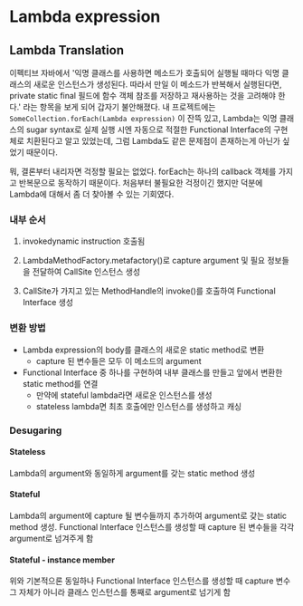 # Lambda expression

## Lambda Translation

이펙티브 자바에서 '익명 클래스를 사용하면 메소드가 호출되어 실행될 때마다 익명 클래스의 새로운 인스턴스가 생성된다. 따라서 만일 이 메소드가 반복해서 실행된다면, private static final 필드에 함수 객체 참조를 저장하고 재사용하는 것을 고려해야 한다.' 라는 항목을 보게 되어 갑자기 불안해졌다. 내 프로젝트에는 `SomeCollection.forEach(Lambda expression)` 이 잔뜩 있고, Lambda는 익명 클래스의 sugar syntax로 실제 실행 시엔 자동으로 적절한 Functional Interface의 구현체로 치환된다고 알고 있었는데, 그럼 Lambda도 같은 문제점이 존재하는게 아닌가 싶었기 때문이다.

뭐, 결론부터 내리자면 걱정할 필요는 없었다. forEach는 하나의 callback 객체를 가지고 반복문으로 동작하기 때문이다. 처음부터 불필요한 걱정이긴 했지만 덕분에 Lambda에 대해서 좀 더 찾아볼 수 있는 기회였다.

### 내부 순서

1. invokedynamic instruction 호출됨
2. LambdaMethodFactory.metafactory\(\)로 capture argument 및 필요 정보들을 전달하여 CallSite 인스턴스 생성

3. CallSite가 가지고 있는 MethodHandle의 invoke\(\)를 호출하여 Functional Interface 생성

### 변환 방법

* Lambda expression의 body를 클래스의 새로운 static method로 변환
  * capture 된 변수들은 모두 이 메소드의 argument
* Functional Interface 중 하나를 구현하여 내부 클래스를 만들고 앞에서 변환한 static method를 연결
  * 만약에 stateful lambda라면 새로운 인스턴스를 생성
  * stateless lambda면 최초 호출에만 인스턴스를 생성하고 캐싱

### Desugaring

#### Stateless

Lambda의 argument와 동일하게 argument를 갖는 static method 생성

#### Stateful

Lambda의 argument에 capture 될 변수들까지 추가하여 argument로 갖는 static method 생성. Functional Interface 인스턴스를 생성할 때 capture 된 변수들을 각각 argument로 넘겨주게 함

#### Stateful - instance member

위와 기본적으론 동일하나 Functional Interface 인스턴스를 생성할 때 capture 변수 그 자체가 아니라 클래스 인스턴스를 통째로 argument로 넘기게 함

